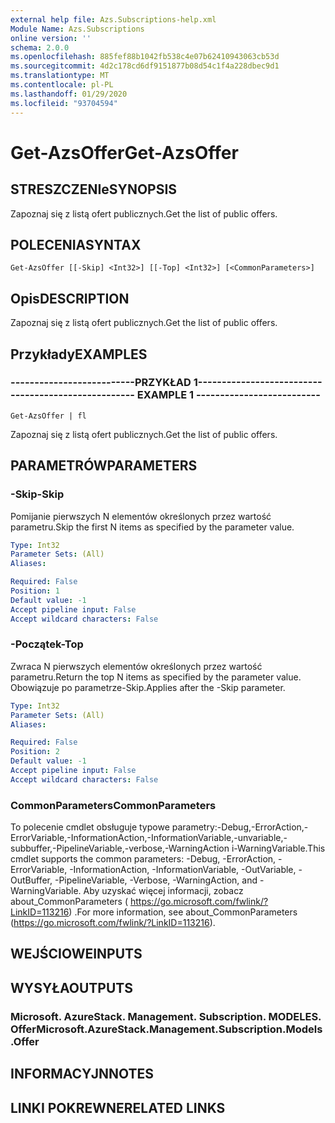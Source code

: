 ```yaml
---
external help file: Azs.Subscriptions-help.xml
Module Name: Azs.Subscriptions
online version: ''
schema: 2.0.0
ms.openlocfilehash: 885fef88b1042fb538c4e07b62410943063cb53d
ms.sourcegitcommit: 4d2c178cd6df9151877b08d54c1f4a228dbec9d1
ms.translationtype: MT
ms.contentlocale: pl-PL
ms.lasthandoff: 01/29/2020
ms.locfileid: "93704594"
---
```

# <span data-ttu-id="ff5a7-101">Get-AzsOffer</span><span class="sxs-lookup"><span data-stu-id="ff5a7-101">Get-AzsOffer</span></span>

## <span data-ttu-id="ff5a7-102">STRESZCZENIe</span><span class="sxs-lookup"><span data-stu-id="ff5a7-102">SYNOPSIS</span></span>
<span data-ttu-id="ff5a7-103">Zapoznaj się z listą ofert publicznych.</span><span class="sxs-lookup"><span data-stu-id="ff5a7-103">Get the list of public offers.</span></span>

## <span data-ttu-id="ff5a7-104">POLECENIA</span><span class="sxs-lookup"><span data-stu-id="ff5a7-104">SYNTAX</span></span>

```
Get-AzsOffer [[-Skip] <Int32>] [[-Top] <Int32>] [<CommonParameters>]
```

## <span data-ttu-id="ff5a7-105">Opis</span><span class="sxs-lookup"><span data-stu-id="ff5a7-105">DESCRIPTION</span></span>
<span data-ttu-id="ff5a7-106">Zapoznaj się z listą ofert publicznych.</span><span class="sxs-lookup"><span data-stu-id="ff5a7-106">Get the list of public offers.</span></span>

## <span data-ttu-id="ff5a7-107">Przykłady</span><span class="sxs-lookup"><span data-stu-id="ff5a7-107">EXAMPLES</span></span>

### <span data-ttu-id="ff5a7-108">--------------------------PRZYKŁAD 1--------------------------</span><span class="sxs-lookup"><span data-stu-id="ff5a7-108">-------------------------- EXAMPLE 1 --------------------------</span></span>
```
Get-AzsOffer | fl
```

<span data-ttu-id="ff5a7-109">Zapoznaj się z listą ofert publicznych.</span><span class="sxs-lookup"><span data-stu-id="ff5a7-109">Get the list of public offers.</span></span>

## <span data-ttu-id="ff5a7-110">PARAMETRÓW</span><span class="sxs-lookup"><span data-stu-id="ff5a7-110">PARAMETERS</span></span>

### <span data-ttu-id="ff5a7-111">-Skip</span><span class="sxs-lookup"><span data-stu-id="ff5a7-111">-Skip</span></span>
<span data-ttu-id="ff5a7-112">Pomijanie pierwszych N elementów określonych przez wartość parametru.</span><span class="sxs-lookup"><span data-stu-id="ff5a7-112">Skip the first N items as specified by the parameter value.</span></span>

```yaml
Type: Int32
Parameter Sets: (All)
Aliases: 

Required: False
Position: 1
Default value: -1
Accept pipeline input: False
Accept wildcard characters: False
```

### <span data-ttu-id="ff5a7-113">-Początek</span><span class="sxs-lookup"><span data-stu-id="ff5a7-113">-Top</span></span>
<span data-ttu-id="ff5a7-114">Zwraca N pierwszych elementów określonych przez wartość parametru.</span><span class="sxs-lookup"><span data-stu-id="ff5a7-114">Return the top N items as specified by the parameter value.</span></span>
<span data-ttu-id="ff5a7-115">Obowiązuje po parametrze-Skip.</span><span class="sxs-lookup"><span data-stu-id="ff5a7-115">Applies after the -Skip parameter.</span></span>

```yaml
Type: Int32
Parameter Sets: (All)
Aliases: 

Required: False
Position: 2
Default value: -1
Accept pipeline input: False
Accept wildcard characters: False
```

### <span data-ttu-id="ff5a7-116">CommonParameters</span><span class="sxs-lookup"><span data-stu-id="ff5a7-116">CommonParameters</span></span>
<span data-ttu-id="ff5a7-117">To polecenie cmdlet obsługuje typowe parametry:-Debug,-ErrorAction,-ErrorVariable,-InformationAction,-InformationVariable,-unvariable,-subbuffer,-PipelineVariable,-verbose,-WarningAction i-WarningVariable.</span><span class="sxs-lookup"><span data-stu-id="ff5a7-117">This cmdlet supports the common parameters: -Debug, -ErrorAction, -ErrorVariable, -InformationAction, -InformationVariable, -OutVariable, -OutBuffer, -PipelineVariable, -Verbose, -WarningAction, and -WarningVariable.</span></span> <span data-ttu-id="ff5a7-118">Aby uzyskać więcej informacji, zobacz about_CommonParameters ( https://go.microsoft.com/fwlink/?LinkID=113216) .</span><span class="sxs-lookup"><span data-stu-id="ff5a7-118">For more information, see about_CommonParameters (https://go.microsoft.com/fwlink/?LinkID=113216).</span></span>

## <span data-ttu-id="ff5a7-119">WEJŚCIOWE</span><span class="sxs-lookup"><span data-stu-id="ff5a7-119">INPUTS</span></span>

## <span data-ttu-id="ff5a7-120">WYSYŁA</span><span class="sxs-lookup"><span data-stu-id="ff5a7-120">OUTPUTS</span></span>

### <span data-ttu-id="ff5a7-121">Microsoft. AzureStack. Management. Subscription. MODELES. Offer</span><span class="sxs-lookup"><span data-stu-id="ff5a7-121">Microsoft.AzureStack.Management.Subscription.Models.Offer</span></span>

## <span data-ttu-id="ff5a7-122">INFORMACYJN</span><span class="sxs-lookup"><span data-stu-id="ff5a7-122">NOTES</span></span>

## <span data-ttu-id="ff5a7-123">LINKI POKREWNE</span><span class="sxs-lookup"><span data-stu-id="ff5a7-123">RELATED LINKS</span></span>

